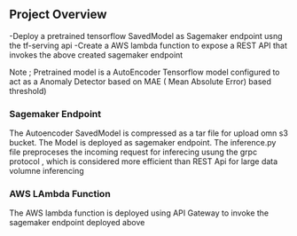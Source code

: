 ## Project Overview

-Deploy a pretrained tensorflow SavedModel as Sagemaker endpoint usng the tf-serving api 
-Create a AWS lambda function to expose a REST API that invokes the above created sagemaker endpoint

Note  ; Pretrained model is a AutoEncoder Tensorflow model configured to act as a Anomaly Detector based on MAE ( Mean Absolute Error) based threshold)

### Sagemaker Endpoint 
The Autoencoder SavedModel is compressed as a tar file for upload omn s3 bucket. 
The Model is deployed as sagemaker endpoint. 
The inference.py file preproceses the incoming request for inferecing usung the grpc protocol , which is considered more efficient than REST Api for large data volumne inferencing 


### AWS LAmbda Function 

The AWS lambda function is deployed using API Gateway to invoke the sagemaker endpoint deployed above



